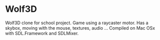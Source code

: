 # Wolf3D

Wolf3D clone for school project. Game using a raycaster motor. Has a skybox, moving with the mouse, textures, audio ... Compiled on Mac OSx with SDL.Framework and SDLMixer.
